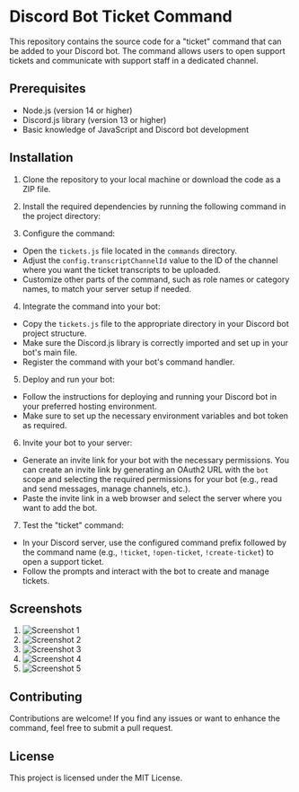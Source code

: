 # Discord Bot Ticket Command

This repository contains the source code for a "ticket" command that can be added to your Discord bot. The command allows users to open support tickets and communicate with support staff in a dedicated channel.

## Prerequisites

- Node.js (version 14 or higher)
- Discord.js library (version 13 or higher)
- Basic knowledge of JavaScript and Discord bot development

## Installation

1. Clone the repository to your local machine or download the code as a ZIP file.

2. Install the required dependencies by running the following command in the project directory:

3. Configure the command:

- Open the `tickets.js` file located in the `commands` directory.
- Adjust the `config.transcriptChannelId` value to the ID of the channel where you want the ticket transcripts to be uploaded.
- Customize other parts of the command, such as role names or category names, to match your server setup if needed.

4. Integrate the command into your bot:

- Copy the `tickets.js` file to the appropriate directory in your Discord bot project structure.
- Make sure the Discord.js library is correctly imported and set up in your bot's main file.
- Register the command with your bot's command handler.

5. Deploy and run your bot:

- Follow the instructions for deploying and running your Discord bot in your preferred hosting environment.
- Make sure to set up the necessary environment variables and bot token as required.

6. Invite your bot to your server:

- Generate an invite link for your bot with the necessary permissions. You can create an invite link by generating an OAuth2 URL with the `bot` scope and selecting the required permissions for your bot (e.g., read and send messages, manage channels, etc.).
- Paste the invite link in a web browser and select the server where you want to add the bot.

7. Test the "ticket" command:

- In your Discord server, use the configured command prefix followed by the command name (e.g., `!ticket`, `!open-ticket`, `!create-ticket`) to open a support ticket.
- Follow the prompts and interact with the bot to create and manage tickets.

## Screenshots

1. ![Screenshot 1](https://who.likes-throwing.rocks/64Ej9js7u.png)
2. ![Screenshot 2](https://who.likes-throwing.rocks/64Ej5Roab.png)
3. ![Screenshot 3](https://who.likes-throwing.rocks/64EiZWgfA.png)
4. ![Screenshot 4](https://who.likes-throwing.rocks/64EiScP2d.png)
5. ![Screenshot 5](https://who.likes-throwing.rocks/64EiPhiCq.png)

## Contributing

Contributions are welcome! If you find any issues or want to enhance the command, feel free to submit a pull request.

## License

This project is licensed under the MIT License.
